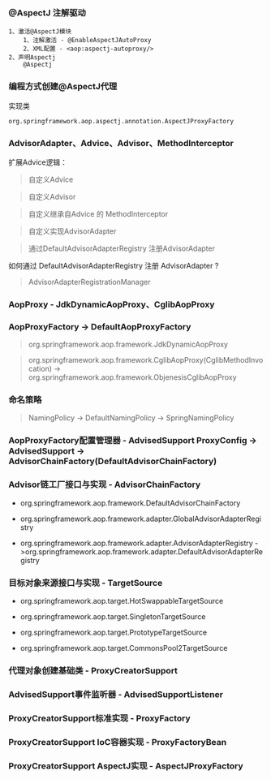 ### @AspectJ 注解驱动
```text
1、激活@AspectJ模块
    1、注解激活 - @EnableAspectJAutoProxy
    2、XML配置 - <aop:aspectj-autoproxy/>
2、声明Aspectj
    @Aspectj    
```

### 编程方式创建@AspectJ代理
实现类
```text
org.springframework.aop.aspectj.annotation.AspectJProxyFactory
```

### AdvisorAdapter、Advice、Advisor、MethodInterceptor

扩展Advice逻辑：

> 自定义Advice

> 自定义Advisor

> 自定义继承自Advice 的 MethodInterceptor

> 自定义实现AdvisorAdapter

> 通过DefaultAdvisorAdapterRegistry 注册AdvisorAdapter

如何通过 DefaultAdvisorAdapterRegistry 注册 AdvisorAdapter  ?

> AdvisorAdapterRegistrationManager


### AopProxy - JdkDynamicAopProxy、CglibAopProxy

### AopProxyFactory -> DefaultAopProxyFactory
> org.springframework.aop.framework.JdkDynamicAopProxy

> org.springframework.aop.framework.CglibAopProxy(CglibMethodInvocation) -> org.springframework.aop.framework.ObjenesisCglibAopProxy

### 命名策略

> NamingPolicy -> DefaultNamingPolicy -> SpringNamingPolicy

### AopProxyFactory配置管理器 - AdvisedSupport ProxyConfig -> AdvisedSupport -> AdvisorChainFactory(DefaultAdvisorChainFactory)

### Advisor链工厂接口与实现 - AdvisorChainFactory 

- org.springframework.aop.framework.DefaultAdvisorChainFactory

- org.springframework.aop.framework.adapter.GlobalAdvisorAdapterRegistry

- org.springframework.aop.framework.adapter.AdvisorAdapterRegistry ->org.springframework.aop.framework.adapter.DefaultAdvisorAdapterRegistry

### 目标对象来源接口与实现 - TargetSource

- org.springframework.aop.target.HotSwappableTargetSource

- org.springframework.aop.target.SingletonTargetSource

- org.springframework.aop.target.PrototypeTargetSource

- org.springframework.aop.target.CommonsPool2TargetSource

### 代理对象创建基础类 - ProxyCreatorSupport


### AdvisedSupport事件监听器 - AdvisedSupportListener

### ProxyCreatorSupport标准实现 - ProxyFactory

### ProxyCreatorSupport IoC容器实现 - ProxyFactoryBean

### ProxyCreatorSupport AspectJ实现 - AspectJProxyFactory









